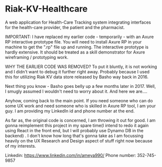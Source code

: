 # Riak-KV-Healthcare
A web application for Health-Care Tracking system integrating interfaces for the health-care provider, the patient and the pharmacist. 

IMPORTANT:
I have replaced my earlier code - temporarily - with an Axure RP interactive prototype file. You will need to install Axure RP in your machine to get the ".rp" file up and running. 
The interactive prototype is hardly extensive. It should be treated as a skill demonstrator for Axure wireframing / prototyping work.

WHY THE EARLIER CODE WAS REMOVED?
To put it bluntly, it is not working and I didn't want to debug it further right away. Probably because I used this for utilizing Riak KV data store released by Basho way back in 2016. 

Next thing you know - Basho goes belly up a few months later in 2017. Well, I smugly assumed I wouldn't need to worry about it. And here we are....

Anyhow, coming back to the main point. If you need someone who can do some UX work and need someone who is skilled in Axure RP tool, I am your guy. I am providing my LinkedIn id and phone number at the end. 

As far as, the original code is concerned, I am throwing it out for good. I am gonna reimplement this project in my spare time(I intend to redo it again using React in the front end, but I will probably use Dynamo DB in the backend) . I don't know how long that's gonna take as I am focussing heavily on the UX Research and Design aspect of stuff right now because of my interests.

Linkedin: https://www.linkedin.com/in/ameya990/
Phone number: 352-745-9857
